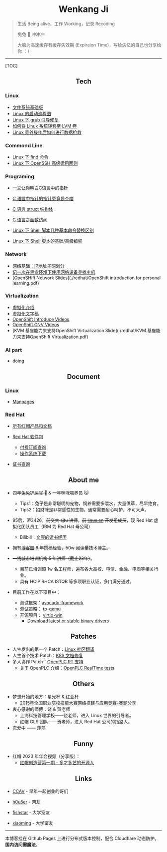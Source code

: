 # <center>Wenkang Ji</center>

> 生活 Being alive，工作 Working，记录 Recoding 
>
>  兔兔 🐰 冲冲冲
>
> 大脑为高速缓存有缓存失效期 (Expiraion Time)，写给失忆的自己也分享给你 ：）

------------

[TOC]

## <center>Tech</center>

### Linux

- [文件系统基础版](https://www.cnblogs.com/itxdm/p/filesystem_base_version.html)
- [Linux 的启动流程图](http://pic.jiwenkang.com/typora/202208281647545.png)
- [Linux 下 grub 引导修复](http://pic.jiwenkang.com/typora/202208221147727.png)
- [如何将 Linux 系统转移至 LVM 卷](https://linux.cn/article-7718-1.html)
- [Linux 意外操作后如何进行数据抢救](https://www.cnblogs.com/itxdm/p/linuxdate_recover.html)

### Commond Line

- [Linux 下 find 命令](https://www.cnblogs.com/itxdm/p/5936907.html)
- [Linux 下 OpenSSH 高级运用两则](https://linux.cn/article-7475-1.html)

### Programing

- [一文让你明白C语言中的指针 ](https://www.cnblogs.com/itxdm/p/c_pointer2.html)

- [C 语言中指针的指针究竟是个啥](https://www.cnblogs.com/itxdm/p/c_pointer_of_pointer.html)
- [C 语言 struct 结构体](https://www.cnblogs.com/itxdm/p/C_language_struct_structure.html)

- [C 语言之函数访问 ](https://www.cnblogs.com/itxdm/p/c_visiting_from_function.html)

- [Linux 下 Shell 脚本几种基本命令替换区别](https://www.cnblogs.com/itxdm/p/something_of_shellscirpt.html)

- [Linux 下 Shell 脚本的基础/高级编程](https://cdn.jiwenkang.com/BashShell/index.html)
### Network

- [网络基础：IP地址子网划分](https://www.cnblogs.com/itxdm/p/6087727.html)
- [记一次在黑盒环境下使用网络设备寻找主机](https://www.cnblogs.com/itxdm/p/Remember_to_use_a_network_device_to_find_a_host_in_a_black_box_environment.html)
- [OpenSHift Network Slides](./redhat/OpenShift introduction for personal learning.pdf)

### Virtualization

- [虚拟化介绍](https://www.bilibili.com/video/BV12G411p7JW)
- [虚拟化文字稿](./redhat/QEMU.html)
- [OpenShift Introduce Videos](https://www.bilibili.com/video/BV1TV4y1u7hg/)
- [OpenShift CNV Videos](https://www.bilibili.com/video/BV1cd4y1D7MW)
- [KVM 基座能力来支持OpenShift Virtualization Slide](./redhat/KVM 基座能力来支持OpenShift Virtualization.pdf)

### AI part

- doing

## <center>Document</center>

### Linux
- [Manpages](https://man.cx/)

### Red Hat
- [所有红帽产品和文档](https://access.redhat.com/products/)
- [Red Hat 软件包](https://access.redhat.com/downloads/content/package-browser)
  - [付费订阅查询](https://access.redhat.com/management/subscriptions)
  - [操作系统下载](https://access.redhat.com/downloads/content/rhel)

- [证书查询](https://www.credly.com/earner/earned)

<div data-iframe-width="150" data-iframe-height="270" data-share-badge-id="fd817161-668d-40ed-9dd3-3678cdb35a6c" data-share-badge-host="https://www.credly.com"></div><script type="text/javascript" async src="//cdn.credly.com/assets/utilities/embed.js"></script>

## <center>About me</center>

- ~~四年兔兔铲屎官 🐰~~ & 一年咪咪喂养员 🐱
  - Tips1：兔子是非常聪明的宠物，饲养需要多喂水，大量供草，尽早绝育。
  - Tips2：招财咪是非常感性的生物，通常需要耐心呵护，不可大声。
- 95后，沪3426，~~前交大 sjtu 讲师~~，~~前 [linux.cn](https://linux.cn) 开发组成员~~，现 Red Hat 虚拟化团队员工（IBM 为 Red Hat 母公司）
  - Bilibili：[文康的读书经历 ](https://www.bilibili.com/video/BV1iR4y1c7o4)
- ~~拥有[博客园](https://www.cnblogs.com/itxdm) 6 年撰稿经验，50w 阅读量技术博主。~~
- ~~一线城市培训机构 5 年讲师（截止23年）~~。
  - 目前已培训超 1w 名工程师，遍布各大高校、电信、金融、电商等相关行业。
  - 具有 HCIP RHCA ISTQB 等多项职业认证，多门满分通过。

- 目前工作在以下项目中：
  - 测试框架：[avocado-framework](https://github.com/avocado-framework/avocado-vt/)
  - 测试策略： [tp-qemu](https://github.com/autotest/tp-qemu/)
  - 开源项目： [virtio-win](https://github.com/virtio-win/kvm-guest-drivers-windows)
    - [Download latest or stable binary drivers](https://docs.fedoraproject.org/en-US/quick-docs/creating-windows-virtual-machines-using-virtio-drivers/index.html)


## <center>Patches</center>

- 人生发出的第一个 Patch：[Linux 社区翻译](https://github.com/LCTT/TranslateProject/pull/4084)
- 人生首个技术 Patch：[K8S 文档修复](https://github.com/ovn-org/ovn-kubernetes/commit/8c149e5ecbf49d96f2dc95af4d5fdad3f74b18df)
- 多人协作 Patch：[OpenPLC RT 支持](https://github.com/thiagoralves/OpenPLC_v3/pull/201)
  - 关于 OpenPLC 介绍：[OpenPLC RealTime tests](https://www.bilibili.com/video/BV1eT411C7qA/)


## <center>Others</center>

- 梦想开始的地方：星光杯 & 红亚杯
  - [2015年全国职业院校技能大赛网络搭建与应用竞赛-赛题分享](guosai/国赛-compressed.pdf)
- 衷心感谢的师傅：饶 & 贺老师
  - 上海科技管理学校——饶老师，进入 Linux 世界的引导者。
  - 红帽 GLS 团队——贺老师，进入 Red Hat 公司的指路人。
- 恋爱中 —— 莎莎


## <center>Funny</center>

- 红帽 2023 年年会视频（分享版）：
  - [红帽创造营第一期 - 多才多艺的开源人](https://www.bilibili.com/video/BV15H4y1p7Lm)



## <center>Links</center>

- [CCAV](https://ccav.me/) - 早年一起创业的哥们

- [h0u5er](https://www.h0u5er.com/) - 网友

- [fishstar](https://www.ssout.top/) - 大学室友

- [xiaoming](https://www.gaoxinming.com/) - 大学室友

--------

本博客挂在 Github Pages 上进行分布式版本控制，配合 Cloudflare 动态防护。**国内访问需魔法**。